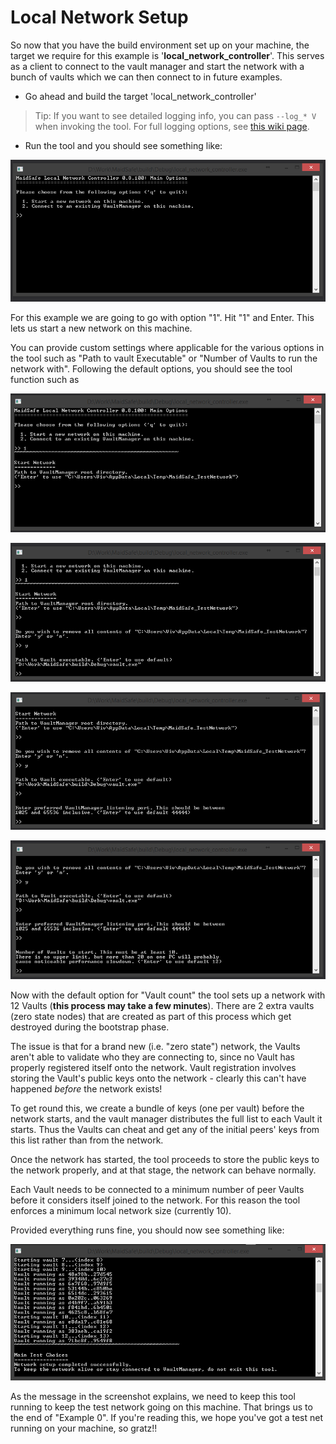 # Local Network Setup

So now that you have the build environment set up on your machine, the target we require for this example is '**local_network_controller**'. This serves as a client to connect to the vault manager and start the network with a bunch of vaults which we can then connect to in future examples.

* Go ahead and build the target 'local_network_controller'

> Tip: If you want to see detailed logging info, you can pass `--log_* V` when invoking the tool.  For full logging options, see [this wiki page](https://github.com/maidsafe/MaidSafe/wiki/Logging-Options#invoking-logging-arguments).

* Run the tool and you should see something like:

![Local Network Controller - Start Screen](./img/start_screen.PNG)

For this example we are going to go with option "1". Hit "1" and Enter. This lets us start a new network on this machine.

You can provide custom settings where applicable for the various options in the tool such as "Path to vault Executable" or "Number of Vaults to run the network with". Following the default options, you should see the tool function such as

![Local Network Controller - Vault Manager Root Path](./img/vault_manager_root.PNG)

![Local Network Controller - Vault App Path](./img/vault_executable.PNG)

![Local Network Controller - Listening port](./img/listening_port.PNG)

![Local Network Controller - Vault Count](./img/vaults_count.PNG)


Now with the default option for "Vault count" the tool sets up a network with 12 Vaults (**this process may take a few minutes**). There are 2 extra vaults (zero state nodes) that are created as part of this process which get destroyed during the bootstrap phase.

The issue is that for a brand new (i.e. "zero state") network, the Vaults aren't able to validate who they are connecting to, since no Vault has properly registered itself onto the network.  Vault registration involves storing the Vault's public keys onto the network - clearly this can't have happened *before* the network exists!

To get round this, we create a bundle of keys (one per vault) before the network starts, and the vault manager distributes the full list to each Vault it starts.  Thus the Vaults can cheat and get any of the initial peers' keys from this list rather than from the network.

Once the network has started, the tool proceeds to store the public keys to the network properly, and at that stage, the network can behave normally.

Each Vault needs to be connected to a minimum number of peer Vaults before it considers itself joined to the network.  For this reason the tool enforces a minimum local network size  (currently 10).

Provided everything runs fine, you should now see something like:

![Local Network Controller - Network Started](./img/network_started.PNG)


As the message in the screenshot explains, we need to keep this tool running to keep the test network going on this machine. That brings us to the end of "Example 0". If you're reading this, we hope you've got a test net running on your machine, so gratz!!



